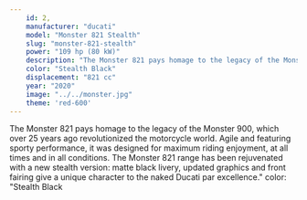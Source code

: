 ```yaml
---
    id: 2,
    manufacturer: "ducati"
    model: "Monster 821 Stealth"
    slug: "monster-821-stealth"
    power: "109 hp (80 kW)"
    description: "The Monster 821 pays homage to the legacy of the Monster 900, which over 25 years ago revolutionized the motorcycle world. Agile and featuring sporty performance, it was designed for maximum riding enjoyment, at all times and in all conditions.  The Monster 821 range has been rejuvenated with a new stealth version: matte black livery, updated graphics and front fairing give a unique character to the naked Ducati par excellence."
    color: "Stealth Black"
    displacement: "821 cc"
    year: "2020"
    image: "../../monster.jpg"
    theme: 'red-600'
---
```


The Monster 821 pays homage to the legacy of the Monster 900, which over 25 years ago revolutionized the motorcycle world. Agile and featuring sporty performance, it was designed for maximum riding enjoyment, at all times and in all conditions.  The Monster 821 range has been rejuvenated with a new stealth version: matte black livery, updated graphics and front fairing give a unique character to the naked Ducati par excellence."
color: "Stealth Black